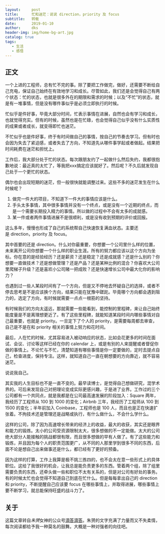 ```yaml
---
layout:     post
title:      忙和迷茫：说说 direction，priority 及 focus
subtitle:   转载
date:       2019-01-10
author:     dks
header-img: img/home-bg-art.jpg
catalog: true
tags:
   - 生活
   - 感悟
---
```


## 正文

一个上进的工程师，总有忙不完的事。除了要把工作做完，做好，还需要不断给自己充电，保证自己始终在有效地学习和成长。尽管如此，我们还是会觉得自己有两个状态：忙的状态，也就是很多外在的期限和需求的时候；以及“不忙”的状态，就是有一堆事情，但是没有哪件事似乎是必须立即执行的时候。


忙似乎是件好事，毕竟大部分时间，忙表示事情在进展，自然也会有学习和成长，也就觉得充实。但有的时候，虽然也是在忙碌，也会觉得自己似乎没有什么实质性的成果或者成长，就变得即忙也迷茫。


不忙似乎也是件好事，终于有时间做自己的事情，按自己的节奏去学习。但有时也会因为失去了紧迫感，或者失去了方向，不知道先从哪件事学起或者做起。结果把时间耗费在迷茫和担忧上。


工作后，我大部分处于忙的状态。每次跟朋友约了一起做什么然后失约，我都很抱歉地说：最近真的太忙了，等我把xxx搞定应该就好了。然后呢？不久后就发现自己处于一个更忙的状态。


偶尔也会出现短期的迷茫，但一般很快就能调整过来。这些不多的迷茫发生在什么时候呢？

1. 做完一件大的项目，不知道下一件大的事情应该是什么。
2. 手头太多事情，其中很多事情并没有一个终点，或是没有一个近期的终点，而是一个需要长期投入精力的事情。所以做的过程中不会有太多的成就感。
3. 某一件或者两件事情进展不是很顺利，或是没有收到预期的评价或回报。

这么多年，慢慢也形成了自己的系统帮自己快速恢复满血状态。主要还是 direction，priority 及 focus。

其中首要的还是 direction。什么对你最重要，你想要一个公司里什么样的位置，未来离开公司你想要一个什么样的职业生涯。所有的努力都应该以这个方向为坐标。你在意的是经验经历？还是薪资？还是稳定？还是成就感？还是什么别的？你想要一直做技术？还是想做管理？还是产品？还是某种比例的混合？你喜欢大公司里爬梯子升级？还是喜欢小公司赌一把成败？还是快速增长公司中最大化你的影响力？


也遇到过一些人某段时间有了一个方向，但是又不停地去怀疑自己的选择，或者不停去思考是不是应该换个方向，结果只能在犹豫中蹉跎。毕竟哪个方向都会遇到阻力的，选定了方向，有时候就需要一点点一根筋的坚持。


有时候我们的方向太遥远，那就需要一些能看到，能控制的里程碑，来让自己始终能度量是不是离理想更近了。有了这些里程碑，就能知道某段时间内哪些事情对自己最重要，也就是 priority。一旦定下了个人的 priority，是需要每周都去审查，自己是不是在和 priority 相关的事情上努力和花时间。


最后，人在忙的时候，尤其容易进入被动响应的状态，比如会花更多的时间在面试、会议、讨论等这样已经在你的 calendar 上，或是有别的人来提醒或者督促你做的事情上。不论忙与不忙，清楚知道有哪些事情是你一定要做的，定时去提点自己，检查进度，保持专注。这样，就知道自己一直在朝想要的方向靠近，就不容易迷茫。


说说我自己。


其实我的人生目标也不是一直不变的。最早读博士，是觉得自己想做研究，混学术界的。可后来发现自己对把理论变成实际更感兴趣，于是进了业界。工作过的三个公司都有一个共同点，就是我都是在公司最高速发展的阶段加入：Square 两年，我经历了工程师从 100 到 1000 的变化；Airbnb 三年，我经历了工程师从 100 到 1500 的变化；半年前加入 Coinbase，工程师也是 100 人，而且也是正在快速扩张着。不拘技术还是管理还是战略或执行，有什么做什么，不会什么学什么。


这样的公司，除了因为高速增长带来的经济上的收益，最大的收获，其实还是眼界和能力的锻炼。太小的公司受资源限制太大，很多想做的不一定能做。太大的公司绝大部分人能接触的挑战都很有限，而且很多想做的早有人做了。有了这些能力和锻炼，并且因为每个人的职责范围更广，从不同的人那里学到很多不同的东西，后面不论是想自己出来做事还是什么，都已经有了更好的预备。


因为这样的打算，工作上我算是极不挑三拣四的，也不会太在意一些形式上的具体职位。这给了我很好的机会，让我总是能负责更多的东西。管着两个组，除了组里需要负责的东西，还牵头做一些和职位不太有关系的，但是对公司有好处的事务。有的时候太忙也会觉得不知道自己到底在忙什么。但是每每拿出自己的 direction 和 priority，不断提醒自己应该要 focus 在哪些事情上，并取得进展，哪些事情上要不断学习，就总能保持旺盛的战斗力了。

## 关于
这篇文章转自*朱赟*女神的公众号[滴答滴答](https://mp.weixin.qq.com/s/yPr7LX9SQXin-ANHvnjrfw)。朱赟的文字充满了力量而又不失柔情，每次阅读都给予我一种莫名的鼓舞。大概是一种对强者的向往吧。



